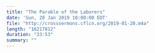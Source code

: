 ```yaml
---
title: "The Parable of the Laborers"
date: 'Sun, 20 Jan 2019 10:00:00 EDT'
file: "http://crosssermons.cflcn.org/2019-01-20.m4a"
length: "16217812"
duration: "33:53"
summary: ""
---
```

